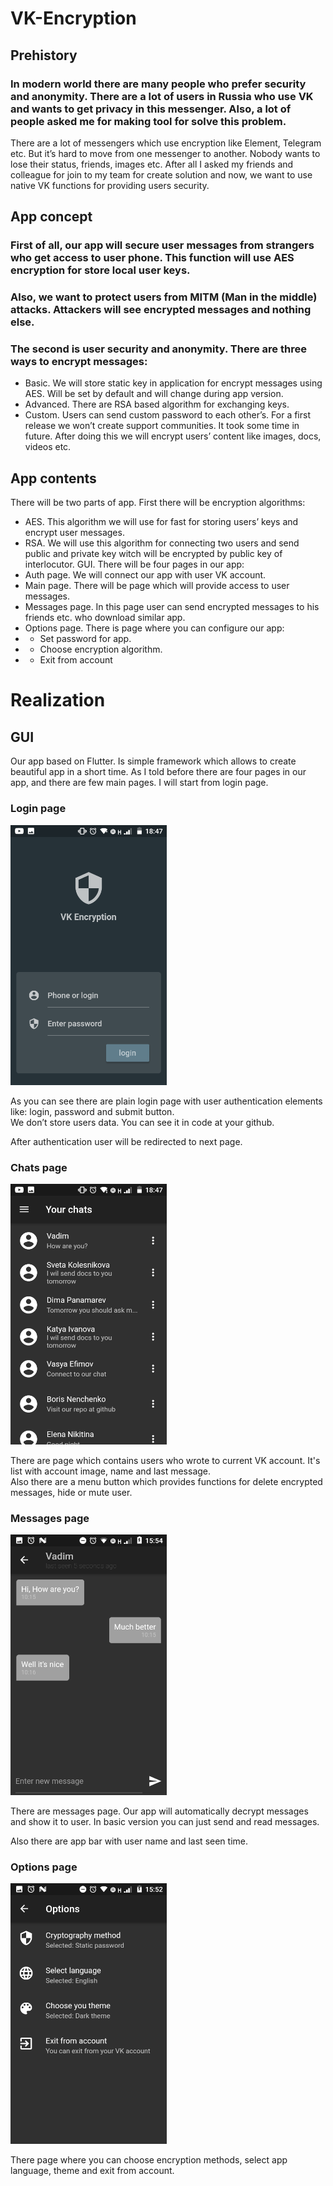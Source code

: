 # VK-Encryption

## Prehistory
### In modern world there are many people who prefer security and anonymity. There are a lot of users in Russia who use VK and wants to get privacy in this messenger. Also, a lot of people asked me for making tool for solve this problem.
There are a lot of messengers which use encryption like Element, Telegram etc. But it’s hard to move from one messenger to another. Nobody wants to lose their status, friends, images etc.
After all I asked my friends and colleague for join to my team for create solution and now, we want to use native VK functions for providing users security.

## App concept
### First of all, our app will secure user messages from strangers who get access to user phone. This function will use AES encryption for store local user keys.
### Also, we want to protect users from MITM (Man in the middle) attacks. Attackers will see encrypted messages and nothing else. 
### The second is user security and anonymity. There are three ways to encrypt messages:
 *	Basic. We will store static key in application for encrypt messages using AES. Will be set by default and will change during app version.
 *	Advanced. There are RSA based algorithm for exchanging keys.
 *	Custom. Users can send custom password to each other’s. 
For a first release we won’t create support communities. It took some time in future. After doing this we will encrypt users’ content like images, docs, videos etc.
## App contents
There will be two parts of app. First there will be encryption algorithms:
 *	AES. This algorithm we will use for fast for storing users’ keys and encrypt user messages.
 *	 RSA. We will use this algorithm for connecting two users and send public and private key witch will be encrypted by public key of interlocutor.
GUI. There will be four pages in our app:
 *	Auth page. We will connect our app with user VK account. 
 *	Main page. There will be page which will provide access to user messages.
 *	Messages page. In this page user can send encrypted messages to his friends etc. who download similar app.
 *	Options page. There is page where you can configure our app:
 * *	Set password for app.
 * *	Choose encryption algorithm.
 * *	Exit from account
 
 # Realization
## GUI
Our app based on Flutter. Is simple framework which allows to create beautiful app in a short time. As I told before there are four pages in our app, and there are few main pages. I will start from login page.

### Login page
<img src="examples/login_page.png" width="250"/> 

As you can see there are plain login page with user authentication elements like: login, password and submit button.  
We don’t store users data. You can see it in code at your github.

After authentication user will be redirected to next page.

### Chats page  
<img src="examples/chats_page.png" width="250"/>

There are page which contains users who wrote to current VK account. It's list with account image, name and last message.  
Also there are a menu button which provides functions for delete encrypted messages, hide or mute user.
<div></div>



### Messages page
<img src="examples/message_page.png" width="250"/>

There are messages page. Our app will automatically decrypt messages and show it to user. In basic version you can just send and read messages.

Also there are app bar with user name and last seen time.





### Options page
<img src="examples/options_page.png" width="250"/>

There page where you can choose encryption methods, select app language, theme and exit from account.
